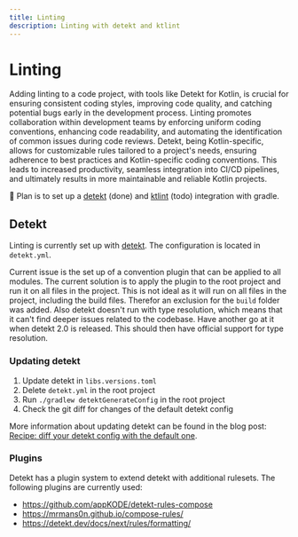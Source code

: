 ```yaml
---
title: Linting
description: Linting with detekt and ktlint
---
```


# Linting

Adding linting to a code project, with tools like Detekt for Kotlin, is crucial for ensuring consistent coding styles, improving code
quality, and catching potential bugs early in the development process. Linting promotes collaboration within development teams by enforcing
uniform coding conventions, enhancing code readability, and automating the identification of common issues during code reviews. Detekt,
being Kotlin-specific, allows for customizable rules tailored to a project's needs, ensuring adherence to best practices and Kotlin-specific
coding conventions. This leads to increased productivity, seamless integration into CI/CD pipelines, and ultimately results in more
maintainable and reliable Kotlin projects.

:construction: Plan is to set up a [detekt](https://detekt.dev/) (done) and [ktlint](https://github.com/JLLeitschuh/ktlint-gradle) (todo)
integration with gradle.

## Detekt

Linting is currently set up with [detekt](https://detekt.github.io/detekt/). The configuration is located in `detekt.yml`.

Current issue is the set up of a convention plugin that can be applied to all modules. The current solution is to apply the plugin to the
root project and run it on all files in the project. This is not ideal as it will run on all files in the project, including the build
files. Therefor an exclusion for the `build` folder was added. Also detekt doesn't run with type resolution, which means that it can't find
deeper issues related to the codebase. Have another go at it when detekt 2.0 is released. This should then have official support for type
resolution.

### Updating detekt

1. Update detekt in `libs.versions.toml`
2. Delete `detekt.yml` in the root project
3. Run `./gradlew detektGenerateConfig` in the root project
4. Check the git diff for changes of the default detekt config

More information about updating detekt can be found in the blog post: [Recipe: diff your detekt config with the default one][detektDiff].


[detektDiff]: https://detekt.dev/blog/2020/09/27/additional-diff-config-task/

### Plugins

Detekt has a plugin system to extend detekt with additional rulesets. The following plugins are currently used:

- <https://github.com/appKODE/detekt-rules-compose>
- <https://mrmans0n.github.io/compose-rules/>
- <https://detekt.dev/docs/next/rules/formatting/>
